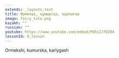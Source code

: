 ```yaml
---
extends: _layouts.text
title: Өрмекші, құмырсқа, қарлығаш
image: fairy_tale.png
kazakh: ""
russian: ""
youtube: https://www.youtube.com/embed/PDhiZJfOZ04
lessonId: 9_lesson
---
```

Ormekshi, kumurska, karlygash
